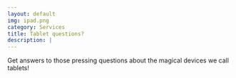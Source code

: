 ```yaml
---
layout: default
img: ipad.png
category: Services
title: Tablet questions?
description: |
---
```

  Get answers to those pressing questions about the magical devices we call tablets!